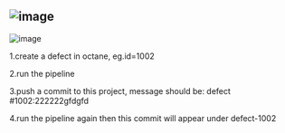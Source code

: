 ![image](https://user-images.githubusercontent.com/41620768/190961829-f65e351a-4036-46dc-a6f9-2fbe8014db70.png)
---------------------------------------------------------------
![image](https://user-images.githubusercontent.com/41620768/190961890-6cbd49d5-6035-43ca-8fee-15962198285f.png)

1.create a defect in octane, eg.id=1002

2.run the pipeline

3.push a commit to this project, message should be: defect #1002:222222gfdgfd

4.run the pipeline again
then this commit will appear under defect-1002
